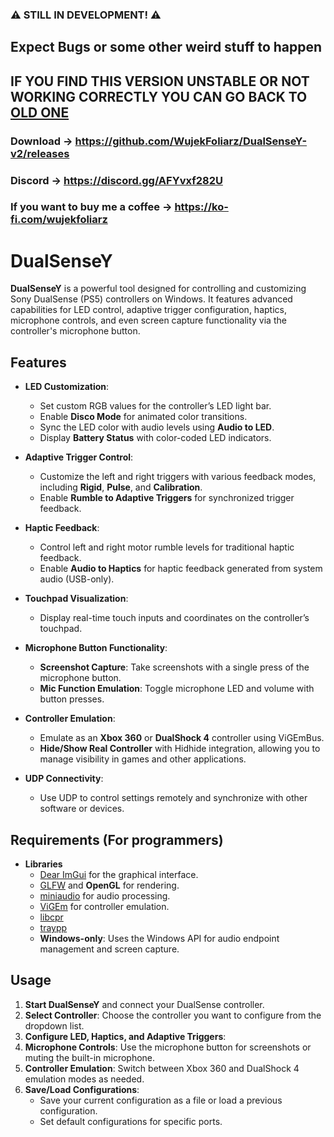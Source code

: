 ### ⚠️ STILL IN DEVELOPMENT! ⚠️
## Expect Bugs or some other weird stuff to happen
## IF YOU FIND THIS VERSION UNSTABLE OR NOT WORKING CORRECTLY YOU CAN GO BACK TO [OLD ONE](https://github.com/WujekFoliarz/DualSenseY/releases/tag/6.2) 

### Download → https://github.com/WujekFoliarz/DualSenseY-v2/releases
### Discord → https://discord.gg/AFYvxf282U
### If you want to buy me a coffee → https://ko-fi.com/wujekfoliarz

# DualSenseY

**DualSenseY** is a powerful tool designed for controlling and customizing Sony DualSense (PS5) controllers on Windows. It features advanced capabilities for LED control, adaptive trigger configuration, haptics, microphone controls, and even screen capture functionality via the controller's microphone button.

## Features

- **LED Customization**:
  - Set custom RGB values for the controller’s LED light bar.
  - Enable **Disco Mode** for animated color transitions.
  - Sync the LED color with audio levels using **Audio to LED**.
  - Display **Battery Status** with color-coded LED indicators.

- **Adaptive Trigger Control**:
  - Customize the left and right triggers with various feedback modes, including **Rigid**, **Pulse**, and **Calibration**.
  - Enable **Rumble to Adaptive Triggers** for synchronized trigger feedback.
  
- **Haptic Feedback**:
  - Control left and right motor rumble levels for traditional haptic feedback.
  - Enable **Audio to Haptics** for haptic feedback generated from system audio (USB-only).
  
- **Touchpad Visualization**:
  - Display real-time touch inputs and coordinates on the controller’s touchpad.

- **Microphone Button Functionality**:
  - **Screenshot Capture**: Take screenshots with a single press of the microphone button.
  - **Mic Function Emulation**: Toggle microphone LED and volume with button presses.

- **Controller Emulation**:
  - Emulate as an **Xbox 360** or **DualShock 4** controller using ViGEmBus.
  - **Hide/Show Real Controller** with Hidhide integration, allowing you to manage visibility in games and other applications.

- **UDP Connectivity**:
  - Use UDP to control settings remotely and synchronize with other software or devices.

## Requirements (For programmers)

- **Libraries**
  - [Dear ImGui](https://github.com/ocornut/imgui) for the graphical interface.
  - [GLFW](https://www.glfw.org/) and **OpenGL** for rendering.
  - [miniaudio](https://github.com/mackron/miniaudio) for audio processing.
  - [ViGEm](https://github.com/nefarius/ViGEmClient) for controller emulation.
  - [libcpr](https://github.com/libcpr/cpr)
  - [traypp](https://github.com/Soundux/traypp)
  - **Windows-only**: Uses the Windows API for audio endpoint management and screen capture.

## Usage

1. **Start DualSenseY** and connect your DualSense controller.
2. **Select Controller**: Choose the controller you want to configure from the dropdown list.
3. **Configure LED, Haptics, and Adaptive Triggers**:
4. **Microphone Controls**: Use the microphone button for screenshots or muting the built-in microphone.
5. **Controller Emulation**: Switch between Xbox 360 and DualShock 4 emulation modes as needed.
6. **Save/Load Configurations**:
   - Save your current configuration as a file or load a previous configuration.
   - Set default configurations for specific ports.
